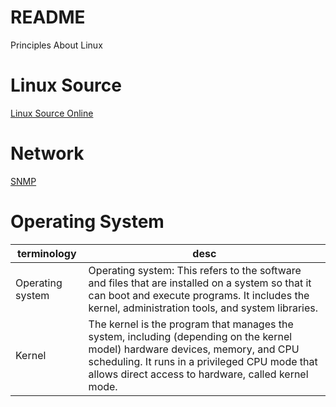 # README

Principles About Linux


# Linux Source

[Linux Source Online](https://elixir.bootlin.com/linux/v3.10/source)


# Network

[SNMP](https://www.kernel.org/doc/html/v5.0/networking/snmp_counter.html)





# Operating System


|   terminology    | desc  |
| ---------------- | ----- |
| Operating system | Operating system: This refers to the software and files that are installed on a system so that it can boot and execute programs. It includes the kernel, administration tools, and system libraries. |
| Kernel           | The kernel is the program that manages the system, including (depending on the kernel model) hardware devices, memory, and CPU scheduling. It runs in a privileged CPU mode that allows direct access to hardware, called kernel mode. | 

